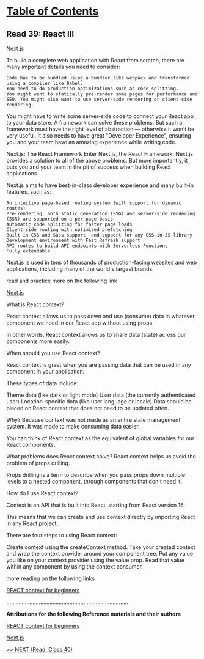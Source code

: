 # [Table of Contents](https://wondwosentsige.github.io/code-401-reading-notes/Home)

## Read 39: React III

Next.js

To build a complete web application with React from scratch, there are many important details you need to consider:

    Code has to be bundled using a bundler like webpack and transformed using a compiler like Babel.
    You need to do production optimizations such as code splitting.
    You might want to statically pre-render some pages for performance and SEO. You might also want to use server-side rendering or client-side rendering.
You might have to write some server-side code to connect your React app to your data store.
A framework can solve these problems. But such a framework must have the right level of abstraction — otherwise it won’t be very useful. It also needs to have great "Developer Experience", ensuring you and your team have an amazing experience while writing code.

Next.js: The React Framework
Enter Next.js, the React Framework. Next.js provides a solution to all of the above problems. But more importantly, it puts you and your team in the pit of success when building React applications.

Next.js aims to have best-in-class developer experience and many built-in features, such as:

    An intuitive page-based routing system (with support for dynamic routes)
    Pre-rendering, both static generation (SSG) and server-side rendering (SSR) are supported on a per-page basis
    Automatic code splitting for faster page loads
    Client-side routing with optimized prefetching
    Built-in CSS and Sass support, and support for any CSS-in-JS library
    Development environment with Fast Refresh support
    API routes to build API endpoints with Serverless Functions
    Fully extendable
Next.js is used in tens of thousands of production-facing websites and web applications, including many of the world's largest brands.

read and practice more on the following link

[Next.js](https://nextjs.org/learn/basics/create-nextjs-app)

What is React context?

React context allows us to pass down and use (consume) data in whatever component we need in our React app without using props.

In other words, React context allows us to share data (state) across our components more easily.

When should you use React context?

React context is great when you are passing data that can be used in any component in your application.

These types of data include:

Theme data (like dark or light mode)
User data (the currently authenticated user)
Location-specific data (like user language or locale)
Data should be placed on React context that does not need to be updated often.

Why? Because context was not made as an entire state management system. It was made to make consuming data easier.

You can think of React context as the equivalent of global variables for our React components.

What problems does React context solve?
React context helps us avoid the problem of props drilling.

Props drilling is a term to describe when you pass props down multiple levels to a nested component, through components that don't need it.

How do I use React context?

Context is an API that is built into React, starting from React version 16.

This means that we can create and use context directly by importing React in any React project.

There are four steps to using React context:

Create context using the createContext method.
Take your created context and wrap the context provider around your component tree.
Put any value you like on your context provider using the value prop.
Read that value within any component by using the context consumer.

more reading on the following links

[REACT context for beginners](https://www.freecodecamp.org/news/react-context-for-beginners/)

...............................................................................

__Attributions for the following Reference materials and their authors__

[REACT context for beginners](https://www.freecodecamp.org/news/react-context-for-beginners/)

[Next.js](https://nextjs.org/learn/basics/create-nextjs-app)

[>> NEXT (Read: Class 40)](https://wondwosentsige.github.io/code-401-reading-note/class-40)